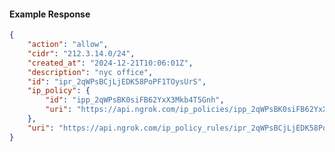 <!-- Code generated for API Clients. DO NOT EDIT. -->

#### Example Response

```json
{
	"action": "allow",
	"cidr": "212.3.14.0/24",
	"created_at": "2024-12-21T10:06:01Z",
	"description": "nyc office",
	"id": "ipr_2qWPsBCjLjEDK58PoPF1TOysUrS",
	"ip_policy": {
		"id": "ipp_2qWPsBK0siFB62YxX3Mkb4T5Gnh",
		"uri": "https://api.ngrok.com/ip_policies/ipp_2qWPsBK0siFB62YxX3Mkb4T5Gnh"
	},
	"uri": "https://api.ngrok.com/ip_policy_rules/ipr_2qWPsBCjLjEDK58PoPF1TOysUrS"
}
```
